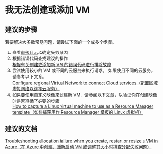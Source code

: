 <properties 
    pageTitle="我无法创建或添加 VM" 
    description="我无法创建或添加 VM" 
    service="microsoft.compute"
    resource="virtualmachines"
    authors="kasparks"
    displayOrder="4"
    selfHelpType="resource"
    supportTopicIds=""
    resourceTags="linux"     
    productPesIds=""
    cloudEnvironments="public"
/>
    
# 我无法创建或添加 VM

## **建议的步骤**
若要解决大多数常见问题，请尝试下面的一个或多个步骤。

1. 查看[审核日志](data-blade:Microsoft_Azure_Insights.AzureDiagnosticsBladeWithParameter)以确定失败原因
2. 根据错误代码查找建议的操作 <br>
[根据有关创建或添加新 VM 的错误代码进行排除故障](https://azure.microsoft.com/documentation/articles/virtual-machines-allocation-failure/#error-string-lookup)
3. 尝试使用较小的 VM 或不同的云服务来执行请求。 如果使用不同的云服务，请参考以下文章。 <br>
[Configure regional Virtual Network to connect Cloud services（配置区域虚拟网络以连接云服务）](https://azure.microsoft.com/blog/vnet-to-vnet-connecting-virtual-networks-in-azure-across-different-regions/)
4. 如果要使用自定义映像来创建新 VM，请参阅以下文章，以验证你在创建映像时是否遵循了必要的步骤 <br>
[How to capture a Linux virtual machine to use as a Resource Manager template（如何捕获用作 Resource Manager 模板的 Linux 虚拟机）](https://azure.microsoft.com/documentation/articles/virtual-machines-linux-capture-image-resource-manager/)

## **建议的文档**
[Troubleshooting allocation failure when you create, restart or resize a VM in Azure（在 Azure 中创建、重新启动 VM 或调整其大小时排查分配失败问题）](https://azure.microsoft.com/documentation/articles/virtual-machines-allocation-failure/)



<!--HONumber=May16_HO5-->


